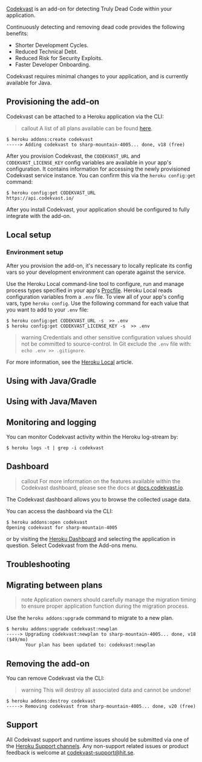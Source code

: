 [Codekvast](https://elements.heroku.com/addons/codekvast) is an add-on for detecting Truly Dead Code within your application.

Continuously detecting and removing dead code provides the following benefits:
* Shorter Development Cycles.
* Reduced Technical Debt.
* Reduced Risk for Security Exploits.
* Faster Developer Onboarding.

Codekvast requires minimal changes to your application, and is currently available for Java.

## Provisioning the add-on

Codekvast can be attached to a Heroku application via the CLI:

> callout
> A list of all plans available can be found [here](https://elements.heroku.com/addons/codekvast).

```term
$ heroku addons:create codekvast
-----> Adding codekvast to sharp-mountain-4005... done, v18 (free)
```

After you provision Codekvast, the `CODEKVAST_URL` and `CODEKVAST_LICENSE_KEY` config variables are available in your app's configuration. It contains information for accessing the newly provisioned Codekvast service instance. You can confirm this via the `heroku config:get` command:

```term
$ heroku config:get CODEKVAST_URL
https://api.codekvast.io/
```

After you install Codekvast, your application should be configured to fully integrate with the add-on.

## Local setup

### Environment setup

After you provision the add-on, it's necessary to locally replicate its config vars so your development environment can operate against the service.

Use the Heroku Local command-line tool to configure, run and manage process types specified in your app's [Procfile](procfile). Heroku Local reads configuration variables from a `.env` file. To view all of your app's config vars, type `heroku config`. Use the following command for each value that you want to add to your `.env` file:

```term
$ heroku config:get CODEKVAST_URL -s  >> .env
$ heroku config:get CODEKVAST_LICENSE_KEY -s  >> .env
```

> warning
> Credentials and other sensitive configuration values should not be committed to source-control. In Git exclude the `.env` file with: `echo .env >> .gitignore`.

For more information, see the [Heroku Local](heroku-local) article.

## Using with Java/Gradle

## Using with Java/Maven

## Monitoring and logging

You can monitor Codekvast activity within the Heroku log-stream by:

```term
$ heroku logs -t | grep -i codekvast
```

## Dashboard

> callout
> For more information on the features available within the Codekvast dashboard, please see the docs at [docs.codekvast.io](docs.codekvast.io).

The Codekvast dashboard allows you to browse the collected usage data.

You can access the dashboard via the CLI:

```term
$ heroku addons:open codekvast
Opening codekvast for sharp-mountain-4005
```

or by visiting the [Heroku Dashboard](https://dashboard.heroku.com/apps) and selecting the application in question. Select Codekvast from the Add-ons menu.

## Troubleshooting

## Migrating between plans

> note
> Application owners should carefully manage the migration timing to ensure proper application function during the migration process.

Use the `heroku addons:upgrade` command to migrate to a new plan.

```term
$ heroku addons:upgrade codekvast:newplan
-----> Upgrading codekvast:newplan to sharp-mountain-4005... done, v18 ($49/mo)
       Your plan has been updated to: codekvast:newplan
```

## Removing the add-on

You can remove Codekvast via the CLI:

> warning
> This will destroy all associated data and cannot be undone!

```term
$ heroku addons:destroy codekvast
-----> Removing codekvast from sharp-mountain-4005... done, v20 (free)
```

## Support

All Codekvast support and runtime issues should be submitted via one of the [Heroku Support channels](support-channels). Any non-support related issues or product feedback is welcome at [codekvast-support@hit.se](mailto:codekvast@hit.se).